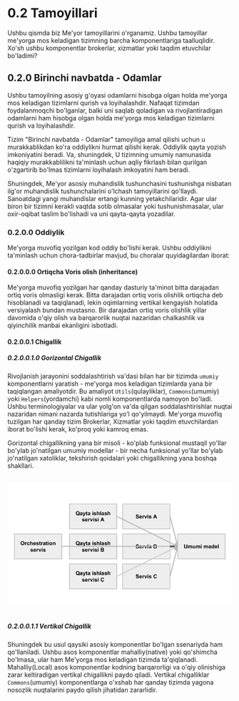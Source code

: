 # 0.2 Tamoyillari
Ushbu qismda biz Me'yor tamoyillarini o'rganamiz. Ushbu tamoyillar me'yorga mos keladigan tizimning barcha komponentlariga taalluqlidir. Xo'sh ushbu komponentlar brokerlar, xizmatlar yoki taqdim etuvchilar bo'ladimi?

## 0.2.0 Birinchi navbatda - Odamlar
Ushbu tamoyilning asosiy g'oyasi odamlarni hisobga olgan holda me'yorga mos keladigan tizimlarni qurish va loyihalashdir. Nafaqat tizimdan foydalanmoqchi bo'lganlar, balki uni saqlab qoladigan va rivojlantiradigan odamlarni ham hisobga olgan holda me'yorga mos keladigan tizimlarni qurish va loyihalashdir.

Tizim "Birinchi navbatda - Odamlar" tamoyiliga amal qilishi uchun u murakkablikdan ko'ra oddiylikni hurmat qilishi kerak. Oddiylik qayta yozish imkoniyatini beradi. Va, shuningdek, U tizimning umumiy namunasida haqiqiy murakkablilikni ta'minlash uchun aqliy fikrlash bilan qurilgan o'zgartirib bo'lmas tizimlarni loyihalash imkoyatini ham beradi.

Shuningdek, Me'yor asosiy muhandislik tushunchasini tushunishga nisbatan ilg'or muhandislik tushunchalarini o'lchash tamoyillarini qo'llaydi. Sanoatdagi yangi muhandislar ertangi kunning yetakchilaridir. Agar ular biron bir tizimni kerakli vaqtda sotib olmasalar yoki tushunishmasalar, ular oxir-oqibat taslim bo'lishadi va uni qayta-qayta yozadilar.

### 0.2.0.0 Oddiylik
Me'yorga muvofiq yozilgan kod oddiy bo'lishi kerak. Ushbu oddiylikni ta'minlash uchun chora-tadbirlar mavjud, bu choralar quyidagilardan iborat:

#### 0.2.0.0.0 Ortiqcha Voris olish (inheritance)
Me'yorga muvofiq yozilgan har qanday dasturiy ta'minot bitta darajadan ortiq voris olmasligi kerak. Bitta darajadan ortiq voris olishlik ortiqcha deb hisoblanadi va taqiqlanadi, lekin oqimlarning vertikal kengayish holatida versiyalash bundan mustasno. Bir darajadan ortiq voris olishlik yillar davomida o'qiy olish va barqarorlik nuqtai nazaridan chalkashlik va qiyinchilik manbai ekanligini isbotladi.

#### 0.2.0.0.1 Chigallik

##### 0.2.0.0.1.0 Gorizontal Chigallik
Rivojlanish jarayonini soddalashtirish va'dasi bilan har bir tizimda `umumiy` komponentlarni yaratish - me'yorga mos keladigan tizimlarda yana bir taqiqlangan amaliyotdir. Bu amaliyot `Utils`(qulayliklar), `Commons`(umumiy) yoki `Helpers`(yordamchi) kabi nomli komponentlarda namoyon bo'ladi. Ushbu terminologiyalar va ular yolg'on va'da qilgan soddalashtirishlar nuqtai nazaridan nimani nazarda tutishlariga yo'l qo'yilmaydi. Me'yorga muvofiq tuzilgan har qanday tizim Brokerlar, Xizmatlar yoki taqdim etuvchilardan iborat bo'lishi kerak, ko'proq yoki kamroq emas.

Gorizontal chigallikning yana bir misoli - ko'plab funksional mustaqil yo'llar bo'ylab jo'natilgan umumiy modellar - bir necha funksional yo'llar bo'ylab jo'natilgan xatoliklar, tekshirish qoidalari yoki chigallikning yana boshqa shakllari.

<br />
    <div align=center>
        <img src="../Resurslar/Principles1.png" />
    </div>
<br />

##### 0.2.0.0.1.1 Vertikal Chigallik
Shuningdek bu usul qaysiki asosiy komponentlar bo'lgan ssenariyda ham qo'llaniladi. Ushbu asos komponentlar mahalliy(native) yoki qo'shimcha bo'lmasa, ular ham Me'yorga mos keladigan tizimda ta'qiqlanadi. Mahalliy(Local) asos komponentlar kodning barqarorligi va o'qiy olinishiga zarar keltiradigan vertikal chigallikni paydo qiladi. Vertikal chigalliklar `Commons`(umumiy) komponentlarga o'xshab har qanday tizimda yagona nosozlik nuqtalarini paydo qilish jihatidan zararlidir.

